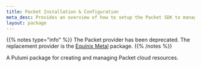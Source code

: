 ```yaml
---
title: Packet Installation & Configuration
meta_desc: Provides an overview of how to setup the Packet SDK to manage and provision resources.
layout: package
---
```


{{% notes type="info" %}}
The Packet provider has been deprecated. The replacement provider is the [Equinix Metal](/registry/packages/equinix-metal) package.
{{% /notes %}}

A Pulumi package for creating and managing Packet cloud resources.
